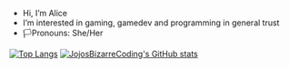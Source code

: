 - Hi, I’m Alice
- I’m interested in gaming, gamedev and programming in general trust
- 🏳Pronouns: She/Her

[![Top Langs](https://github-readme-stats-ashy-seven.vercel.app/api/top-langs?username=JojosBizarreCoding&theme=shadow_green&count_private=true)](https://github.com/anuraghazra/github-readme-stats)
[![JojosBizarreCoding's GitHub stats](https://github-readme-stats-ashy-seven.vercel.app/api?username=JojosBizarreCoding&show_icons=true&theme=shadow_green&count_private=true&include_all_commits=true)](https://github.com/anuraghazra/github-readme-stats)
